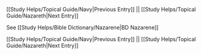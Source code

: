 [[Study Helps/Topical Guide/Navy|Previous Entry]]  ||  [[Study Helps/Topical Guide/Nazareth|Next Entry]]

 See [[Study Helps/Bible Dictionary/Nazarene|BD Nazarene]]

[[Study Helps/Topical Guide/Navy|Previous Entry]]  ||  [[Study Helps/Topical Guide/Nazareth|Next Entry]]